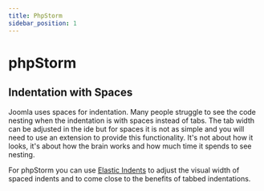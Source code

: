 ```yaml
---
title: PhpStorm
sidebar_position: 1
---
```

phpStorm
========

## Indentation with Spaces
Joomla uses spaces for indentation. Many people struggle to see the code nesting when the indentation is with spaces instead of tabs. The tab width can be adjusted in the ide but for spaces it is not as simple and you will need to use an extension to provide this functionality. It's not about how it looks, it's about how the brain works and how much time it spends to see nesting.

For phpStorm you can use [Elastic Indents](https://plugins.jetbrains.com/plugin/14849-elastic-indents) to adjust the visual width of spaced indents and to come close to the benefits of tabbed indentations.
